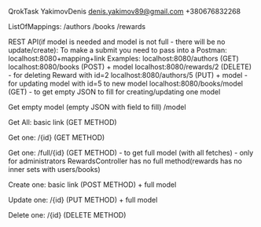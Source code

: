 QrokTask
YakimovDenis
denis.yakimov89@gmail.com
+380676832268

ListOfMappings:
/authors
/books
/rewards

REST API(if model is needed and model is not full - there will be no update/create):
To make a submit you need to pass into a Postman: localhost:8080+mapping+link
Examples:
localhost:8080/authors (GET)
localhost:8080/books (POST) + model
localhost:8080/rewards/2 (DELETE) - for deleting Reward with id=2
localhost:8080/authors/5 (PUT) + model - for updating model with id=5 to new model
localhost:8080/books/model (GET) - to get empty JSON to fill for creating/updating one model

Get empty model (empty JSON with field to fill)
/model

Get All:
basic link (GET METHOD)

Get one:
/{id} (GET METHOD)

Get one:
/full/{id} (GET METHOD) - to get full model (with all fetches) - only for administrators
RewardsController has no full method(rewards has no inner sets with users/books)

Create one:
basic link (POST METHOD) + full model

Update one:
/{id} (PUT METHOD) + full model

Delete one:
/{id} (DELETE METHOD)